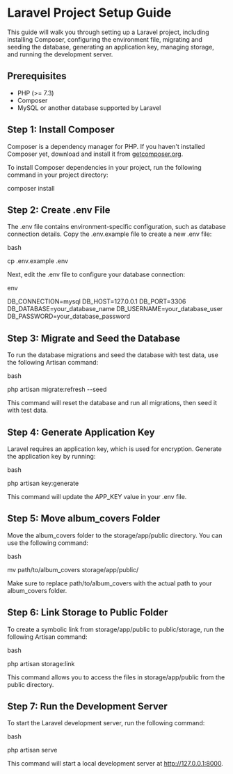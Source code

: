 # Laravel Project Setup Guide

This guide will walk you through setting up a Laravel project, including installing Composer, configuring the environment file, migrating and seeding the database, generating an application key, managing storage, and running the development server.

## Prerequisites

- PHP (>= 7.3)
- Composer
- MySQL or another database supported by Laravel

## Step 1: Install Composer

Composer is a dependency manager for PHP. If you haven't installed Composer yet, download and install it from [getcomposer.org](https://getcomposer.org).

To install Composer dependencies in your project, run the following command in your project directory:

composer install

## Step 2: Create .env File

The .env file contains environment-specific configuration, such as database connection details. Copy the .env.example file to create a new .env file:

bash

cp .env.example .env

Next, edit the .env file to configure your database connection:

env

DB_CONNECTION=mysql
DB_HOST=127.0.0.1
DB_PORT=3306
DB_DATABASE=your_database_name
DB_USERNAME=your_database_user
DB_PASSWORD=your_database_password

## Step 3: Migrate and Seed the Database

To run the database migrations and seed the database with test data, use the following Artisan command:

bash

php artisan migrate:refresh --seed

This command will reset the database and run all migrations, then seed it with test data.

## Step 4: Generate Application Key

Laravel requires an application key, which is used for encryption. Generate the application key by running:

bash

php artisan key:generate

This command will update the APP_KEY value in your .env file.

## Step 5: Move album_covers Folder

Move the album_covers folder to the storage/app/public directory. You can use the following command:

bash

mv path/to/album_covers storage/app/public/

Make sure to replace path/to/album_covers with the actual path to your album_covers folder.

## Step 6: Link Storage to Public Folder

To create a symbolic link from storage/app/public to public/storage, run the following Artisan command:

bash

php artisan storage:link

This command allows you to access the files in storage/app/public from the public directory.

## Step 7: Run the Development Server

To start the Laravel development server, run the following command:

bash

php artisan serve

This command will start a local development server at http://127.0.0.1:8000.
